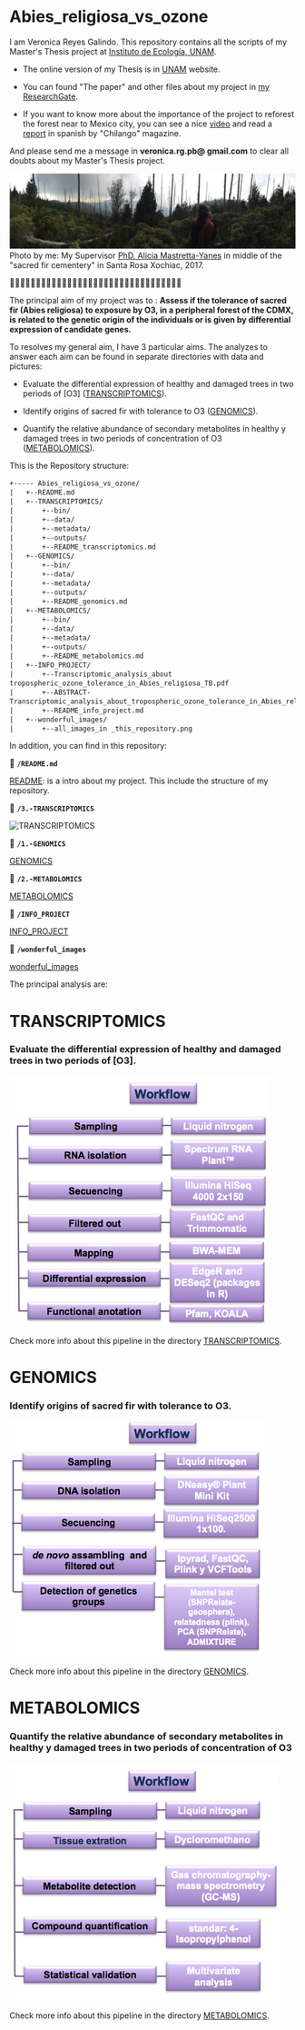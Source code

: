 # Abies_religiosa_vs_ozone

 I am Veronica Reyes Galindo. This repository contains all the scripts of my Master's Thesis project at [Instituto de Ecología, UNAM](http://www.ecologia.unam.mx/).

* The online version of my Thesis is in [UNAM]() website.

* You can found "The paper" and other files about my project in [my ResearchGate](https://www.researchgate.net/profile/Veronica_Reyes-Galindo).

* If you want  to know more about the importance of the project to reforest the forest near to Mexico city, you can see a nice [video](https://twitter.com/ChilangoCom/status/1028999361722761217?s=04&fbclid=IwAR2AF-Tfj_Uudgl_M0vbpxONYGhOTdIdeaDG6xD4VrQg_SFvUOPqDbJt1Uk) and read a [report](https://www.chilango.com/noticias/reportajes/desierto-de-los-leones-agoniza/amp/?__twitter_impression=true&fbclid=IwAR1kObOZYXBEytAUHqsL3OzTa3jTfeaXs8VtBfaao4tK0LjgGhIM1YAYlfE) in spanish by "Chilango" magazine.

And please send me a message in **veronica.rg.pb@ gmail.com** to clear all doubts about my Master's Thesis project.

![](5.-wonderful_images/panoramic_picture_DesiertodelosLeones.png)
Photo by me: My Supervisor [PhD. Alicia Mastretta-Yanes](http://mastrettayanes-lab.org/) in middle of the "sacred fir cementery" in Santa Rosa Xochiac, 2017.

:evergreen_tree::evergreen_tree::evergreen_tree::evergreen_tree::evergreen_tree::evergreen_tree::evergreen_tree::evergreen_tree::evergreen_tree::evergreen_tree::evergreen_tree::evergreen_tree::evergreen_tree::evergreen_tree::evergreen_tree::evergreen_tree::evergreen_tree::evergreen_tree::evergreen_tree::evergreen_tree::evergreen_tree::evergreen_tree::evergreen_tree::evergreen_tree::evergreen_tree::evergreen_tree::evergreen_tree::evergreen_tree::evergreen_tree::evergreen_tree::evergreen_tree::evergreen_tree::evergreen_tree:

The principal aim of my project was to : **Assess if the tolerance of sacred fir (Abies religiosa) to exposure by O3, in a peripheral forest of the CDMX, is related to the genetic origin of the individuals or is given by differential expression of candidate genes.**

To resolves my general aim, I have 3 particular aims. The analyzes to answer each aim can be found in separate directories with data  and pictures:

* Evaluate the differential expression of healthy and damaged trees in two periods of [O3] ([TRANSCRIPTOMICS](https://github.com/VeroIarrachtai/Abies_religiosa_vs_ozone/tree/master/3.-TRANSCRIPTOMICS)).

* Identify origins of sacred fir with tolerance to O3 ([GENOMICS](https://github.com/VeroIarrachtai/Abies_religiosa_vs_ozone/tree/master/1.-GENOMICS)).

* Quantify the relative abundance of secondary metabolites in healthy y damaged trees in two periods of concentration of O3 ([METABOLOMICS](https://github.com/VeroIarrachtai/Abies_religiosa_vs_ozone/tree/master/2.-METABOLOMICS)).


This is the Repository structure:
```
+----- Abies_religiosa_vs_ozone/
|	+--README.md
|	+--TRANSCRIPTOMICS/
|		+--bin/
|		+--data/
|		+--metadata/
|		+--outputs/
|		+--README_transcriptomics.md
|	+--GENOMICS/
|		+--bin/
|		+--data/
|		+--metadata/
|		+--outputs/
|		+--README_genomics.md
|	+--METABOLOMICS/
|		+--bin/
|		+--data/
|		+--metadata/
|		+--outputs/
|		+--README_metabolomics.md
|	+--INFO_PROJECT/
|		+--Transcriptomic_analysis_about tropospheric_ozone_tolerance_in_Abies_religiosa_TB.pdf
|		+--ABSTRACT-Transcriptomic_analysis_about_tropospheric_ozone_tolerance_in_Abies_religiosa.md
|		+--README_info_project.md
|	+--wonderful_images/
|		+--all_images_in _this_repository.png
```

In addition, you can find in this repository:

:page_facing_up: **`/README.md`**

[README](https://github.com/VeroIarrachtai/Abies_religiosa_vs_ozone/blob/master/README.md): is a intro about my project. This include the structure of my repository.

:file_folder: **`/3.-TRANSCRIPTOMICS`**

![TRANSCRIPTOMICS](https://github.com/VeroIarrachtai/Abies_religiosa_vs_ozone/tree/master/3.-TRANSCRIPTOMICS)

:file_folder: **`/1.-GENOMICS`**

[GENOMICS](https://github.com/VeroIarrachtai/Abies_religiosa_vs_ozone/tree/master/1.-GENOMICS)

:file_folder: **`/2.-METABOLOMICS`**

[METABOLOMICS](https://github.com/VeroIarrachtai/Abies_religiosa_vs_ozone/tree/master/2.-METABOLOMICS)

:file_folder: **`/INFO_PROJECT`**

[INFO_PROJECT](https://github.com/VeroIarrachtai/Abies_religiosa_vs_ozone/tree/master/4.-INFO_PROJECT)

:file_folder: **`/wonderful_images`**

[wonderful_images](https://github.com/VeroIarrachtai/Abies_religiosa_vs_ozone/tree/master/5.-wonderful_images)


The principal analysis are:

# TRANSCRIPTOMICS

### Evaluate the differential expression of healthy and damaged trees in two periods of [O3].


![](5.-wonderful_images/Transcriptomic_methods.png)

Check more info about this pipeline in the directory [TRANSCRIPTOMICS](https://github.com/VeroIarrachtai/Abies_religiosa_vs_ozone/tree/master/3.-TRANSCRIPTOMICS).

# GENOMICS

### Identify origins of sacred fir with tolerance to O3.

![](5.-wonderful_images/Genomic_methods.png)

Check more info about this pipeline in the directory [GENOMICS](https://github.com/VeroIarrachtai/Abies_religiosa_vs_ozone/tree/master/1.-GENOMICS).

# METABOLOMICS

### Quantify the relative abundance of secondary metabolites in healthy y damaged trees in two periods of concentration of O3

![](5.-wonderful_images/Metabolomic_methods.png)

Check more info about this pipeline in the directory [METABOLOMICS](https://github.com/VeroIarrachtai/Abies_religiosa_vs_ozone/tree/master/2.-METABOLOMICS).
